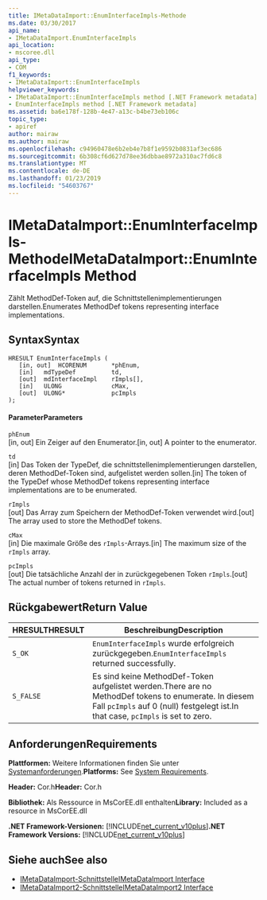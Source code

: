 ```yaml
---
title: IMetaDataImport::EnumInterfaceImpls-Methode
ms.date: 03/30/2017
api_name:
- IMetaDataImport.EnumInterfaceImpls
api_location:
- mscoree.dll
api_type:
- COM
f1_keywords:
- IMetaDataImport::EnumInterfaceImpls
helpviewer_keywords:
- IMetaDataImport::EnumInterfaceImpls method [.NET Framework metadata]
- EnumInterfaceImpls method [.NET Framework metadata]
ms.assetid: ba6e178f-128b-4e47-a13c-b4be73eb106c
topic_type:
- apiref
author: mairaw
ms.author: mairaw
ms.openlocfilehash: c94960478e6b2eb4e7b8f1e9592b0831af3ec686
ms.sourcegitcommit: 6b308cf6d627d78ee36dbbae8972a310ac7fd6c8
ms.translationtype: MT
ms.contentlocale: de-DE
ms.lasthandoff: 01/23/2019
ms.locfileid: "54603767"
---
```

# <a name="imetadataimportenuminterfaceimpls-method"></a><span data-ttu-id="9bbb5-102">IMetaDataImport::EnumInterfaceImpls-Methode</span><span class="sxs-lookup"><span data-stu-id="9bbb5-102">IMetaDataImport::EnumInterfaceImpls Method</span></span>
<span data-ttu-id="9bbb5-103">Zählt MethodDef-Token auf, die Schnittstellenimplementierungen darstellen.</span><span class="sxs-lookup"><span data-stu-id="9bbb5-103">Enumerates MethodDef tokens representing interface implementations.</span></span>  
  
## <a name="syntax"></a><span data-ttu-id="9bbb5-104">Syntax</span><span class="sxs-lookup"><span data-stu-id="9bbb5-104">Syntax</span></span>  
  
```  
HRESULT EnumInterfaceImpls (  
   [in, out]  HCORENUM       *phEnum,   
   [in]   mdTypeDef          td,  
   [out]  mdInterfaceImpl    rImpls[],   
   [in]   ULONG              cMax,  
   [out]  ULONG*             pcImpls  
);  
```  
  
#### <a name="parameters"></a><span data-ttu-id="9bbb5-105">Parameter</span><span class="sxs-lookup"><span data-stu-id="9bbb5-105">Parameters</span></span>  
 `phEnum`  
 <span data-ttu-id="9bbb5-106">[in, out] Ein Zeiger auf den Enumerator.</span><span class="sxs-lookup"><span data-stu-id="9bbb5-106">[in, out] A pointer to the enumerator.</span></span>  
  
 `td`  
 <span data-ttu-id="9bbb5-107">[in] Das Token der TypeDef, die schnittstellenimplementierungen darstellen, deren MethodDef-Token sind, aufgelistet werden sollen.</span><span class="sxs-lookup"><span data-stu-id="9bbb5-107">[in] The token of the TypeDef whose MethodDef tokens representing interface implementations are to be enumerated.</span></span>  
  
 `rImpls`  
 <span data-ttu-id="9bbb5-108">[out] Das Array zum Speichern der MethodDef-Token verwendet wird.</span><span class="sxs-lookup"><span data-stu-id="9bbb5-108">[out] The array used to store the MethodDef tokens.</span></span>  
  
 `cMax`  
 <span data-ttu-id="9bbb5-109">[in] Die maximale Größe des `rImpls`-Arrays.</span><span class="sxs-lookup"><span data-stu-id="9bbb5-109">[in] The maximum size of the `rImpls` array.</span></span>  
  
 `pcImpls`  
 <span data-ttu-id="9bbb5-110">[out] Die tatsächliche Anzahl der in zurückgegebenen Token `rImpls`.</span><span class="sxs-lookup"><span data-stu-id="9bbb5-110">[out] The actual number of tokens returned in `rImpls`.</span></span>  
  
## <a name="return-value"></a><span data-ttu-id="9bbb5-111">Rückgabewert</span><span class="sxs-lookup"><span data-stu-id="9bbb5-111">Return Value</span></span>  
  
|<span data-ttu-id="9bbb5-112">HRESULT</span><span class="sxs-lookup"><span data-stu-id="9bbb5-112">HRESULT</span></span>|<span data-ttu-id="9bbb5-113">Beschreibung</span><span class="sxs-lookup"><span data-stu-id="9bbb5-113">Description</span></span>|  
|-------------|-----------------|  
|`S_OK`|<span data-ttu-id="9bbb5-114">`EnumInterfaceImpls` wurde erfolgreich zurückgegeben.</span><span class="sxs-lookup"><span data-stu-id="9bbb5-114">`EnumInterfaceImpls` returned successfully.</span></span>|  
|`S_FALSE`|<span data-ttu-id="9bbb5-115">Es sind keine MethodDef-Token aufgelistet werden.</span><span class="sxs-lookup"><span data-stu-id="9bbb5-115">There are no MethodDef tokens to enumerate.</span></span> <span data-ttu-id="9bbb5-116">In diesem Fall `pcImpls` auf 0 (null) festgelegt ist.</span><span class="sxs-lookup"><span data-stu-id="9bbb5-116">In that case, `pcImpls` is set to zero.</span></span>|  
  
## <a name="requirements"></a><span data-ttu-id="9bbb5-117">Anforderungen</span><span class="sxs-lookup"><span data-stu-id="9bbb5-117">Requirements</span></span>  
 <span data-ttu-id="9bbb5-118">**Plattformen:** Weitere Informationen finden Sie unter [Systemanforderungen](../../../../docs/framework/get-started/system-requirements.md).</span><span class="sxs-lookup"><span data-stu-id="9bbb5-118">**Platforms:** See [System Requirements](../../../../docs/framework/get-started/system-requirements.md).</span></span>  
  
 <span data-ttu-id="9bbb5-119">**Header:** Cor.h</span><span class="sxs-lookup"><span data-stu-id="9bbb5-119">**Header:** Cor.h</span></span>  
  
 <span data-ttu-id="9bbb5-120">**Bibliothek:** Als Ressource in MsCorEE.dll enthalten</span><span class="sxs-lookup"><span data-stu-id="9bbb5-120">**Library:** Included as a resource in MsCorEE.dll</span></span>  
  
 <span data-ttu-id="9bbb5-121">**.NET Framework-Versionen:** [!INCLUDE[net_current_v10plus](../../../../includes/net-current-v10plus-md.md)]</span><span class="sxs-lookup"><span data-stu-id="9bbb5-121">**.NET Framework Versions:** [!INCLUDE[net_current_v10plus](../../../../includes/net-current-v10plus-md.md)]</span></span>  
  
## <a name="see-also"></a><span data-ttu-id="9bbb5-122">Siehe auch</span><span class="sxs-lookup"><span data-stu-id="9bbb5-122">See also</span></span>
- [<span data-ttu-id="9bbb5-123">IMetaDataImport-Schnittstelle</span><span class="sxs-lookup"><span data-stu-id="9bbb5-123">IMetaDataImport Interface</span></span>](../../../../docs/framework/unmanaged-api/metadata/imetadataimport-interface.md)
- [<span data-ttu-id="9bbb5-124">IMetaDataImport2-Schnittstelle</span><span class="sxs-lookup"><span data-stu-id="9bbb5-124">IMetaDataImport2 Interface</span></span>](../../../../docs/framework/unmanaged-api/metadata/imetadataimport2-interface.md)

